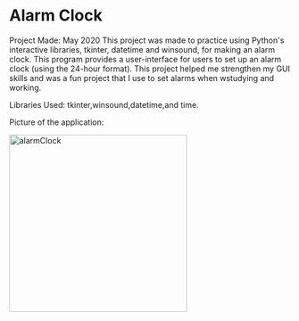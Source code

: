 # Alarm Clock

Project Made: May 2020
This project was made to practice using Python's interactive libraries, tkinter, datetime and winsound, for making an alarm clock. 
This program provides a user-interface for users to set up an alarm clock (using the 24-hour format). This project helped me strengthen my GUI skills and was
a fun project that I use to set alarms when wstudying and working. 

Libraries Used: tkinter,winsound,datetime,and time.

Picture of the application:

<img width="318" alt="alarmClock" src="https://user-images.githubusercontent.com/93685309/140585932-46da703e-915e-444f-8605-0fc1a307cc4a.png">
